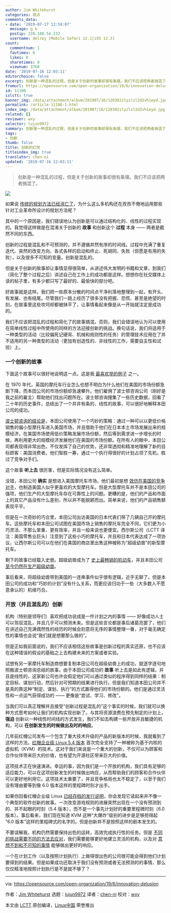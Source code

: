 ```yaml
---
author: Jim Whitehurst
categories: 观点
comments_data:
- date: '2019-07-17 12:59:07'
  message: g k
  postip: 220.188.54.232
  username: delrey [Mobile Safari 12.1|iOS 12.3]
count:
  commentnum: 1
  favtimes: 0
  likes: 0
  sharetimes: 0
  viewnum: 3768
date: '2019-07-16 12:03:11'
editorchoice: false
excerpt: 创新是一种混乱的过程，但是关于创新的故事却很有条理。我们不应该把两者搞混了。
fromurl: https://opensource.com/open-organization/19/6/innovation-delusion
id: 11106
islctt: true
banner_img: /data/attachment/album/201907/16/120302zlyzlzl2d2vh1eyd.jpg
permalink: /article-11106-1.html
index_img: /data/attachment/album/201907/16/120302zlyzlzl2d2vh1eyd.jpg.thumb.jpg
related: []
reviewer: wxy
selector: lujun9972
summary: 创新是一种混乱的过程，但是关于创新的故事却很有条理。我们不应该把两者搞混了。
tags:
- 创新
thumb: false
title: 创新的幻觉
titleindex_img: true
translator: chen-ni
updated: '2019-07-16 12:03:11'
---
```



> 
> 创新是一种混乱的过程，但是关于创新的故事却很有条理。我们不应该把两者搞混了。
> 
> 
> 


![](/data/attachment/album/201907/16/120302zlyzlzl2d2vh1eyd.jpg)


如果说 [传统的规划方法已经消亡了](https://www.youtube.com/watch?v=8MCbJmZQM9c)，为什么这么多机构还在孜孜不倦地运用那些针对工业革命所设计的规划方法呢？


其中的一个原因是，我们错误地认为创新是可以通过结构化的、线性的过程实现的。我觉得这样做是在混淆关于创新的 **故事** 和创新这个 **过程** 本身 —— 两者是截然不同的东西。


创新的过程是混乱和不可预测的，并不遵循井然有序的时间线。过程中充满了重复迭代、突然的改变方向、各式各样的启动和终止、死胡同、失败（但愿是有用的失败），以及很多不可知的变量。创新是混乱的。


但是关于创新的故事却让事情显得很简单，从讲述伟大发明的书籍和文章，到我们（简化了整个过程之后）讲述自己在工作上的成功都是这样。想想你在社交媒体上读的帖子里，有多少都只写了最好的、最愉快的部分吧。


好故事就是这样。我们把一些原本分散的时间点干净利落地整理到一起，有开头、有发展、也有结尾。尽管我们一路上经历了很多没有把握、恐慌、甚至是绝望的时刻，在故事里这些坎坷却都被抹平了，让事情看起来像是从一开始就注定是成功的。


我们不应该把混乱的过程和简化了的故事搞混。否则，我们会错误地认为可以使用在简单线性过程中所使用的同样的方法迎接创新的挑战。换句话说，我们将适用于一种类型的活动（比较偏死记硬背、机械和规则性的任务）的管理技术应用在了并不适用的另一种类型的活动（更加有创造性的、非线性的工作，需要自主性和试验）上。


### 一个创新的故事


下面这个故事可以很好地说明这一点。这是我 [最喜欢举的例子](https://www.youtube.com/watch?v=8MCbJmZQM9c) 之一。


在 1970 年代，英国的摩托车行业怎么也想不明白为什么他们在美国的市场份额急剧下降，而本田公司的市场份额却急速攀升。他们雇佣了波士顿咨询公司（刚好是我之前的雇主）帮助他们找出问题所在。波士顿咨询搜集了一些历史数据，回看了二十年的历史事件，总结出了一个井井有条的、线性的故事，可以很好地解释本田公司的成功。


[波士顿咨询的结论是](https://assets.publishing.service.gov.uk/government/uploads/system/uploads/attachment_data/file/235319/0532.pdf)，本田公司使用了一个巧妙的策略：通过一种可以以更低价格销售的偏小型摩托车进入美国市场，并且借助于他们在日本本土市场发展出来的规模经济，在美国市场使用低价策略发展市场份额，然后等到需求进一步增长的时候，再利用更大的规模经济发展他们在美国的市场份额。在所有人的眼中，本田公司都表现得非常出色，不仅发挥了自己的优势，还非常透彻和精准地理解了新的目标顾客：美国消费者。他们智胜一筹，通过一个执行得很好的计划占领了先机，胜过了竞争对手们。


这个故事 **听上去** 很厉害，但是实际情况没有这么简单。


没错，本田公司 **确实** 是想进入美国摩托车市场。他们最初是想 [效仿在美国的竞争对手](http://www.howardyu.org/the-revolutionary-approach-honda-took-to-rise-above-competition/)，也制造美国人似乎更喜欢的大型摩托车。但是大型摩托车并不是本田公司的强项，他们生产的大型摩托车存在可靠性上的问题。更糟的是，他们的产品和市面上的其它产品没有什么差别，所以并不能脱颖而出。简单来说，他们的产品销售额表现平平。


但是在一次奇妙的巧合里，本田公司出访美国的日本代表们带了几辆自己开的摩托车。这些摩托车和本田公司试图在美国市场上销售的摩托车完全不同，它们更为小巧灵活、不那么笨重、更有效率，并且一般来说也更便宜。西尔斯公司（LCTT 译注：美国零售业巨头）注意到了这些小巧的摩托车，并且和日本代表达成了一项协议，让西尔斯公司可以在他们在美国的商店里出售这种被称为“超级幼兽”的新型摩托车。


剩下的故事已经载入史册。超级幼兽成为了 [史上最畅销的机动车](https://autoweek.com/article/motorcycles/first-ride-honda-super-cub-c125-abs-all-new-and-still-super-cute)，并且本田公司 [至今仍然在生产超级幼兽](https://www.autoblog.com/2019/02/13/2019-honda-super-cub-first-ride-review/)。


事后看来，将超级幼兽带到美国的一连串事件似乎很有逻辑，近乎无聊了。但是本田公司的成功和“巧妙的计划”没有什么关系，而更应该归功于一些（大多数人不愿意承认的）机缘巧合。


### 开放（并且混乱的）创新


机构（特别是领导们）喜欢把成功说成是一件计划之内的事情 —— 好像成功人士可以驾驭混乱，并且几乎可以预测未来。但是这些言论都是事后诸葛亮罢了，他们在讲述自己充满偶然性的经历的时候会刻意将无序的事情整理一番，对于毫无确定性的事情也会说“我们就是想要那么做的”。


但是正如我前面说的，我们不应该相信这些故事是创新过程的真实还原，也不应该在这种错误的假设的基础之上去构建未来的方案或者实验。


试想有另一家摩托车制造商想要复制本田公司在超级幼兽上的成功，就逐字逐句地照搬波士顿咨询总结的故事。由于本田公司成功的 **故事** 听上去是如此有逻辑，并且是线性的，这家新公司也许会假定他们可以通过类似的程序得到同样的结果：制定目标、谋划行动，然后针对可预期的结果进行执行。但是我们知道本田公司并不是真的靠这种“制定、谋划、执行”的方式赢得他们的市场份额的。他们是通过灵活性和一点运气获得成功的 —— 更像是“尝试、学习、修改”。


当我们可以真正理解并且接受“创新过程是混乱的”这个事实的时候，我们就可以换种方式思考如何让我们的机构实现创新了。与其将资源浪费在预先制定的计划上，**强迫** 创新以一种线性时间线的方式发生，我们不如去构建一些开放并且敏捷的机构，可以 **在创新发生的时候做出及时的响应**。


几年前红帽公司发布一个包含了重大技术升级的产品的新版本的时候，我就看到了这样的方法。[红帽企业级 Linux 5.4 版本](https://access.redhat.com/documentation/en-us/red_hat_enterprise_linux/5/html/5.4_release_notes/index) 首次完全支持了一种被称为基于内核的虚拟机（KVM）的技术。这对于我们来说是一个重大的创新，不仅可以为顾客和合作伙伴带来巨大的价值，也有望为开源社区带来巨大的价值。


这项技术正在快速演进。幸运的事，因为我们是一个开放的机构，我们具有足够的适应能力，可以在这项创新发生的时候做出响应，从而帮助我们的顾客和合作伙伴可以更好地利用它。这项技术太重要了，并且竞争格局也太不稳定了，以至于我们没有理由要等到像 6.0 版本这样的里程碑时刻才出手。


如果你回看红帽企业级 Linux [已经存档的发行说明](https://access.redhat.com/documentation/en-us/red_hat_enterprise_linux/5/html/5.0_release_notes/index)，你会发现它读起来并不像一个典型的软件创新的故事。一次改变游戏规则的进展突然出现在一个没有预测到的、并不起眼的时刻（5.4 版本），而不是一个事先计划好的重要里程碑时刻（6.0 版本）。事后看来，我们现在知道 KVM 这种“大爆炸”级别的进步是足够担得起 “6.0 版本”这样的里程碑式的名字的。但是创新并不是按照这样的剧本发生的。


不要误解我，机构仍然需要保持出色的运转，高效完成执行性的任务。但是 [不同的挑战需要不同的方法去应对](https://opensource.com/open-organization/19/4/managed-enabled-empowered)，我们需要能够更好地建立灵活的机构，以及对 [意想不到和不可知的事情](https://www.linkedin.com/pulse/how-plan-world-full-unknowns-jim-whitehurst/) 能够做出更好的响应。


一个在计划工作（以及按照计划执行）上做得很出色的公司很可能会得到他们计划要得到的结果。但是如果成功还取决于我们没有预测或者无法预测的的事情，那么仅仅精准地按照计划执行是不是就不够了？




---


via: <https://opensource.com/open-organization/19/6/innovation-delusion>


作者：[Jim Whitehurst](https://opensource.com/users/jwhitehurst/users/jwhitehurst/users/n8chz/users/dhdeans) 选题：[lujun9972](https://github.com/lujun9972) 译者：[chen-ni](https://github.com/chen-ni) 校对：[wxy](https://github.com/wxy)


本文由 [LCTT](https://github.com/LCTT/TranslateProject) 原创编译，[Linux中国](https://linux.cn/) 荣誉推出